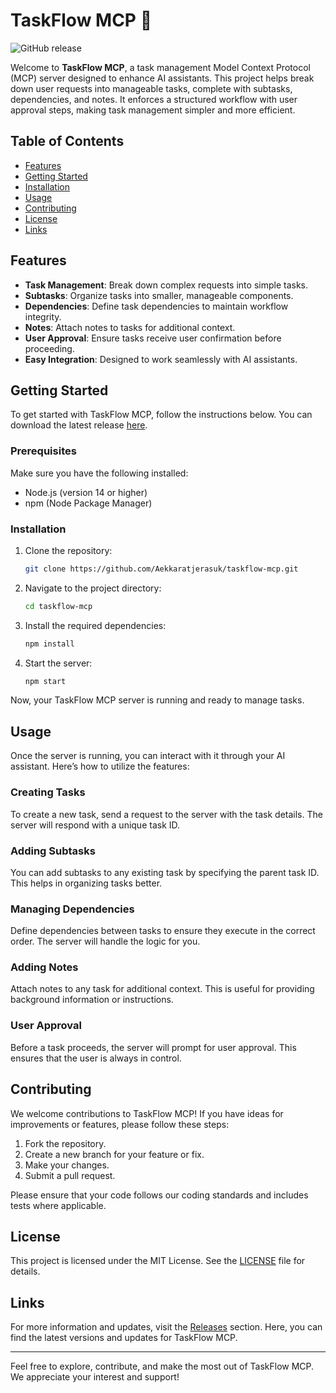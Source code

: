 # TaskFlow MCP 🌟

![GitHub release](https://img.shields.io/github/v/release/Aekkaratjerasuk/taskflow-mcp?color=brightgreen&label=Latest%20Release&style=flat)

Welcome to **TaskFlow MCP**, a task management Model Context Protocol (MCP) server designed to enhance AI assistants. This project helps break down user requests into manageable tasks, complete with subtasks, dependencies, and notes. It enforces a structured workflow with user approval steps, making task management simpler and more efficient.

## Table of Contents

- [Features](#features)
- [Getting Started](#getting-started)
- [Installation](#installation)
- [Usage](#usage)
- [Contributing](#contributing)
- [License](#license)
- [Links](#links)

## Features

- **Task Management**: Break down complex requests into simple tasks.
- **Subtasks**: Organize tasks into smaller, manageable components.
- **Dependencies**: Define task dependencies to maintain workflow integrity.
- **Notes**: Attach notes to tasks for additional context.
- **User Approval**: Ensure tasks receive user confirmation before proceeding.
- **Easy Integration**: Designed to work seamlessly with AI assistants.

## Getting Started

To get started with TaskFlow MCP, follow the instructions below. You can download the latest release [here](https://github.com/Aekkaratjerasuk/taskflow-mcp/releases).

### Prerequisites

Make sure you have the following installed:

- Node.js (version 14 or higher)
- npm (Node Package Manager)

### Installation

1. Clone the repository:

   ```bash
   git clone https://github.com/Aekkaratjerasuk/taskflow-mcp.git
   ```

2. Navigate to the project directory:

   ```bash
   cd taskflow-mcp
   ```

3. Install the required dependencies:

   ```bash
   npm install
   ```

4. Start the server:

   ```bash
   npm start
   ```

Now, your TaskFlow MCP server is running and ready to manage tasks.

## Usage

Once the server is running, you can interact with it through your AI assistant. Here’s how to utilize the features:

### Creating Tasks

To create a new task, send a request to the server with the task details. The server will respond with a unique task ID.

### Adding Subtasks

You can add subtasks to any existing task by specifying the parent task ID. This helps in organizing tasks better.

### Managing Dependencies

Define dependencies between tasks to ensure they execute in the correct order. The server will handle the logic for you.

### Adding Notes

Attach notes to any task for additional context. This is useful for providing background information or instructions.

### User Approval

Before a task proceeds, the server will prompt for user approval. This ensures that the user is always in control.

## Contributing

We welcome contributions to TaskFlow MCP! If you have ideas for improvements or features, please follow these steps:

1. Fork the repository.
2. Create a new branch for your feature or fix.
3. Make your changes.
4. Submit a pull request.

Please ensure that your code follows our coding standards and includes tests where applicable.

## License

This project is licensed under the MIT License. See the [LICENSE](LICENSE) file for details.

## Links

For more information and updates, visit the [Releases](https://github.com/Aekkaratjerasuk/taskflow-mcp/releases) section. Here, you can find the latest versions and updates for TaskFlow MCP.

---

Feel free to explore, contribute, and make the most out of TaskFlow MCP. We appreciate your interest and support!